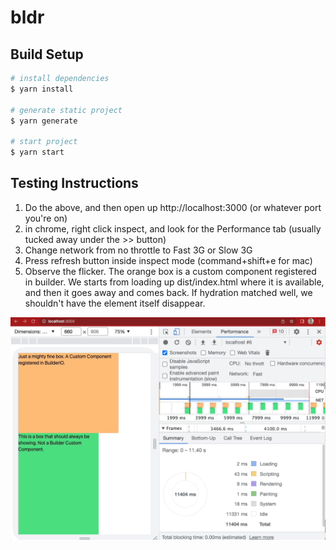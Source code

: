 # bldr

## Build Setup

```bash
# install dependencies
$ yarn install

# generate static project
$ yarn generate

# start project
$ yarn start
```

## Testing Instructions
1. Do the above, and then open up http://localhost:3000 (or whatever port you're on)
2. in chrome, right click inspect, and look for the Performance tab (usually tucked away under the >> button)
3. Change network from no throttle to Fast 3G or Slow 3G
4. Press refresh button inside inspect mode (command+shift+e for mac)
5. Observe the flicker. The orange box is a custom component registered in builder. We starts from
loading up dist/index.html where it is available, and then it goes away and comes back. If hydration
matched well, we shouldn't have the element itself disappear.

![](./buildergif.gif)